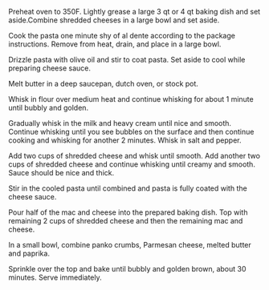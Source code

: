 Preheat oven to 350F. Lightly grease a large 3 qt or 4 qt baking dish and set aside.Combine shredded cheeses in a large bowl and set aside.

Cook the pasta one minute shy of al dente according to the package instructions. Remove from heat, drain, and place in a large bowl.

Drizzle pasta with olive oil and stir to coat pasta. Set aside to cool while preparing cheese sauce.

Melt butter in a deep saucepan, dutch oven, or stock pot.

Whisk in flour over medium heat and continue whisking for about 1 minute until bubbly and golden.

Gradually whisk in the milk and heavy cream until nice and smooth. Continue whisking until you see bubbles on the surface and then continue cooking and whisking for another 2 minutes. Whisk in salt and pepper.

Add two cups of shredded cheese and whisk until smooth. Add another two cups of shredded cheese and continue whisking until creamy and smooth. Sauce should be nice and thick.

Stir in the cooled pasta until combined and pasta is fully coated with the cheese sauce.

Pour half of the mac and cheese into the prepared baking dish. Top with remaining 2 cups of shredded cheese and then the remaining mac and cheese.

In a small bowl, combine panko crumbs, Parmesan cheese, melted butter and paprika. 

Sprinkle over the top and bake until bubbly and golden brown, about 30 minutes. Serve immediately.